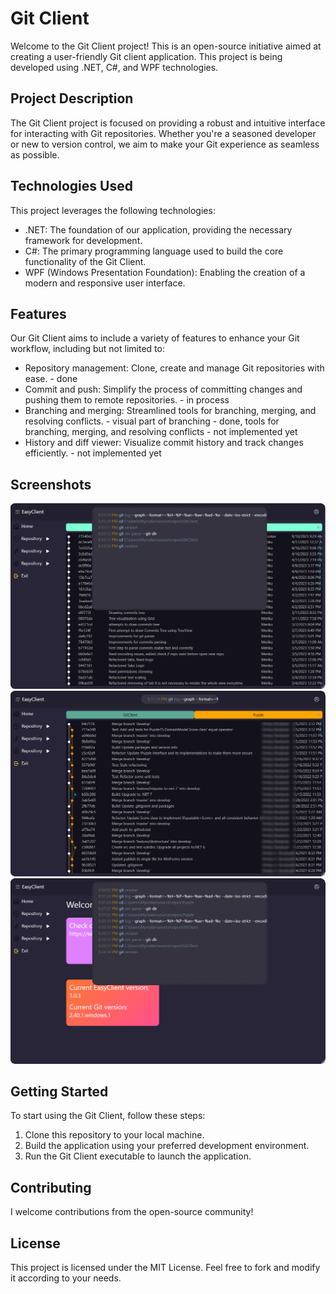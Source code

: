 # Git Client
Welcome to the Git Client project! This is an open-source initiative aimed at creating a user-friendly Git client application. 
This project is being developed using .NET, C#, and WPF technologies.

## Project Description
The Git Client project is focused on providing a robust and intuitive interface for interacting with Git repositories. 
Whether you're a seasoned developer or new to version control, we aim to make your Git experience as seamless as possible.

## Technologies Used
This project leverages the following technologies:

- .NET: The foundation of our application, providing the necessary framework for development.
- C#: The primary programming language used to build the core functionality of the Git Client.
- WPF (Windows Presentation Foundation): Enabling the creation of a modern and responsive user interface.

## Features
Our Git Client aims to include a variety of features to enhance your Git workflow, including but not limited to:

- Repository management: Clone, create and manage Git repositories with ease. - done
- Commit and push: Simplify the process of committing changes and pushing them to remote repositories. - in process 
- Branching and merging: Streamlined tools for branching, merging, and resolving conflicts. - visual part of branching - done, tools for branching, merging, and resolving conflicts - not implemented yet
- History and diff viewer: Visualize commit history and track changes efficiently. - not implemented yet

## Screenshots
![Git Commands View](/github/git_commands.png "Git Commands View")
![Git Tree View](/github/git_tree.png "Git Tree View")
![Main View](/github/main_view.png "Main View")

## Getting Started
To start using the Git Client, follow these steps:

1. Clone this repository to your local machine.
2. Build the application using your preferred development environment.
3. Run the Git Client executable to launch the application.

## Contributing
I welcome contributions from the open-source community!

## License
This project is licensed under the MIT License. Feel free to fork and modify it according to your needs.
